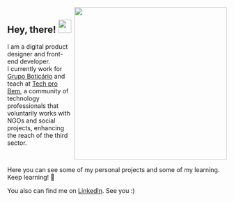 <a href="https://github.com/priscilaandreani/priscilaandreani">
  <img align="right" width="350" src="https://github-readme-stats.vercel.app/api/top-langs/?username=priscilaandreani&hide=java,html&title_color=ffffff&text_color=c9cacc&icon_color=2bbc8a&bg_color=1d1f21" />
</a>

## Hey, there! <img src="https://raw.githubusercontent.com/MartinHeinz/MartinHeinz/master/wave.gif" width="30px">
I am a digital product designer and front-end developer. <br />
I currently work for [Grupo Boticário](https://www.grupoboticario.com.br/) and teach at [Tech pro Bem](https://techprobem.com.br/), a community of technology professionals that voluntarily works with NGOs and social projects, enhancing the reach of the third sector.



<br /> 

<p>Here you can see some of my personal projects and some of my learning. <br /> 
Keep learning! 🚀 </p> 


You also can find me on [LinkedIn](https://www.linkedin.com/in/priscilaandreani/). See you :)



